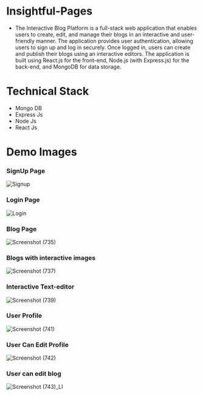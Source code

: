 # Insightful-Pages

<ul>
  <li>The Interactive Blog Platform is a full-stack web application that enables users to create, edit, and manage their blogs in an interactive and user-friendly manner. The application provides user authentication, allowing users to sign up and log in securely. Once logged in, users can create and publish their blogs using an interactive editors. The application is built using React.js for the front-end, Node.js (with Express.js) for the back-end, and MongoDB for data storage.</li>
</ul>

# Technical Stack 
<ul>
<li>Mongo DB</li>
<li>Express Js</li>
<li>Node Js</li>
<li>React Js </li>
</ul>


# Demo Images

<h3>SignUp Page</h3>

![Signup](https://github.com/Kisna2512/Insightful-Pages/assets/90544124/f4602126-eab8-48ab-947c-a9469319c053)


<h3>Login Page</h3>

![Login](https://github.com/Kisna2512/Insightful-Pages/assets/90544124/e0f26b62-0102-4333-a963-c64db692137c)


<h3>Blog Page</h3>

![Screenshot (735)](https://github.com/Kisna2512/Insightful-Pages/assets/90544124/1c3c9fed-0700-4cf0-afde-bab41d88377a)


<h3>Blogs with interactive images</h3>

![Screenshot (737)](https://github.com/Kisna2512/Insightful-Pages/assets/90544124/8c9508fc-4971-45a1-abf9-bf96d396768f)

<h3>Interactive Text-editor</h3>

![Screenshot (739)](https://github.com/Kisna2512/Insightful-Pages/assets/90544124/96f9c5cb-da62-429f-8b0d-7344e2b07d0a)


<h3>User Profile</h3>

![Screenshot (741)](https://github.com/Kisna2512/Insightful-Pages/assets/90544124/04099f69-840a-4e28-a8a9-ad7cf8f5dac5)

<h3>User Can Edit Profile</h3>

![Screenshot (742)](https://github.com/Kisna2512/Insightful-Pages/assets/90544124/8d9da4f0-f88d-4542-85fa-ed5604629e4d)


<h3>User can edit blog</h3>

![Screenshot (743)_LI](https://github.com/Kisna2512/Insightful-Pages/assets/90544124/9c34d481-6f26-4460-8abb-28e4f7182070)







